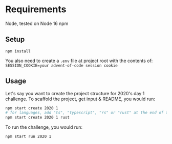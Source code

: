 # Requirements

Node, tested on Node 16
npm

## Setup

```
npm install
```

You also need to create a `.env` file at project root with the contents of:
`SESSION_COOKIE=your advent-of-code session cookie`

## Usage

Let's say you want to create the project structure for 2020's day 1 challenge. To scaffold the project, get input & README, you would run:

```bash
npm start create 2020 1
# for languages, add "ts", "typescript", "rs" or "rust" at the end of the file. Same goes for running.
npm start create 2020 1 rust
```

To run the challenge, you would run:

```
npm start run 2020 1
```
